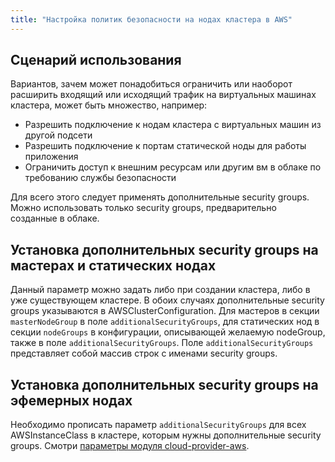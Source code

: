 ```yaml
---
title: "Настройка политик безопасности на нодах кластера в AWS" 
---
```


## Сценарий использования
Вариантов, зачем может понадобиться ограничить или наоборот расширить входящий или исходящий трафик на виртуальных
машинах кластера, может быть множество, например: 
* Разрешить подключение к нодам кластера с виртуальных машин из другой подсети
* Разрешить подключение к портам статической ноды для работы приложения
* Ограничить доступ к внешним ресурсам или другим вм в облаке по требованию службы безопасности

Для всего этого следует применять дополнительные security groups. Можно использовать только security groups, предварительно
созданные в облаке.

## Установка дополнительных security groups на мастерах и статических нодах
Данный параметр можно задать либо при создании кластера, либо в уже существующем кластере. В обоих случаях дополнительные
security groups указываются в AWSClusterConfiguration. Для мастеров в секции `masterNodeGroup` в поле `additionalSecurityGroups`,
для статических нод в секции `nodeGroups` в конфигурации, описывающей желаемую nodeGroup, также в поле `additionalSecurityGroups`.
Поле `additionalSecurityGroups` представляет собой массив строк с именами security groups.

## Установка дополнительных security groups на эфемерных нодах
Необходимо прописать параметр `additionalSecurityGroups` для всех AWSInstanceClass в кластере, которым нужны дополнительные
security groups. Смотри [параметры модуля cloud-provider-aws](/modules/030-cloud-provider-aws/).
